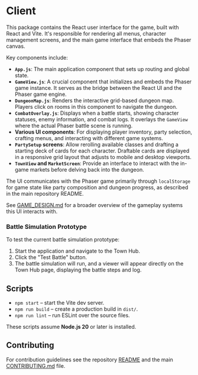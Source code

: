 # Client

This package contains the React user interface for the game, built with React and Vite. It's responsible for rendering all menus, character management screens, and the main game interface that embeds the Phaser canvas.

Key components include:

- **`App.js`**: The main application component that sets up routing and global state.
- **`GameView.js`**: A crucial component that initializes and embeds the Phaser game instance. It serves as the bridge between the React UI and the Phaser game engine.
- **`DungeonMap.js`**: Renders the interactive grid-based dungeon map. Players click on rooms in this component to navigate the dungeon.
- **`CombatOverlay.js`**: Displays when a battle starts, showing character statuses, enemy information, and combat logs. It overlays the `GameView` where the actual Phaser battle scene is running.
- **Various UI components**: For displaying player inventory, party selection, crafting menus, and interacting with different game systems.
- **`PartySetup` screens**: Allow rerolling available classes and drafting a
  starting deck of cards for each character. Draftable cards are displayed in
  a responsive grid layout that adjusts to mobile and desktop viewports.
- **`TownView` and `MarketScreen`**: Provide an interface to interact with the
  in-game markets before delving back into the dungeon.

The UI communicates with the Phaser game primarily through `localStorage` for game state like party composition and dungeon progress, as described in the main repository README.

See [GAME_DESIGN.md](../GAME_DESIGN.md) for a broader overview of the
gameplay systems this UI interacts with.

### Battle Simulation Prototype

To test the current battle simulation prototype:

1.  Start the application and navigate to the Town Hub.
2.  Click the "Test Battle" button.
3.  The battle simulation will run, and a viewer will appear directly on the Town Hub page, displaying the battle steps and log.

## Scripts

- `npm start` – start the Vite dev server.
- `npm run build` – create a production build in `dist/`.
- `npm run lint` – run ESLint over the source files.

These scripts assume **Node.js 20** or later is installed.

## Contributing

For contribution guidelines see the repository [README](../README.md) and the main [CONTRIBUTING.md](../CONTRIBUTING.md) file.
